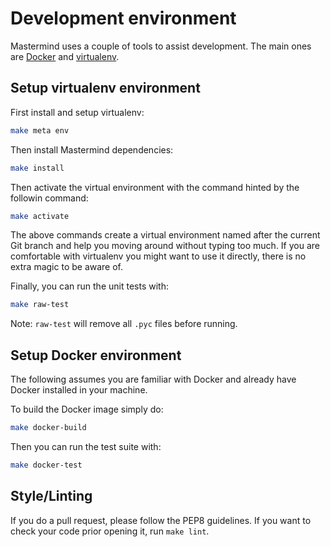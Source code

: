 # Development environment

Mastermind uses a couple of tools to assist development.  The main ones are
[Docker][docker] and [virtualenv][virtualenv].


## Setup virtualenv environment

First install and setup virtualenv:

```sh
make meta env
```

Then install Mastermind dependencies:

```sh
make install
```

Then activate the virtual environment with the command hinted by the followin
command:

```sh
make activate
```

The above commands create a virtual environment named after the current Git
branch and help you moving around without typing too much.  If you are
comfortable with virtualenv you might want to use it directly, there is no
extra magic to be aware of.


Finally, you can run the unit tests with:

```sh
make raw-test
```

Note: `raw-test` will remove all `.pyc` files before running.


## Setup Docker environment

The following assumes you are familiar with Docker and already have Docker
installed in your machine.

To build the Docker image simply do:

```sh
make docker-build
```

Then you can run the test suite with:

```sh
make docker-test
```


## Style/Linting

If you do a pull request, please follow the PEP8 guidelines.  If you want
to check your code prior opening it, run `make lint`.


[virtualenv]: https://pypi.python.org/pypi/virtualenv
[docker]: https://docker.com
